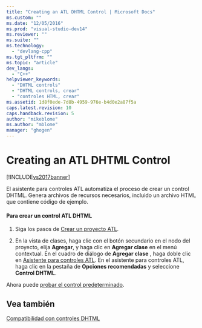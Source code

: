 ```yaml
---
title: "Creating an ATL DHTML Control | Microsoft Docs"
ms.custom: ""
ms.date: "12/05/2016"
ms.prod: "visual-studio-dev14"
ms.reviewer: ""
ms.suite: ""
ms.technology: 
  - "devlang-cpp"
ms.tgt_pltfrm: ""
ms.topic: "article"
dev_langs: 
  - "C++"
helpviewer_keywords: 
  - "DHTML controls"
  - "DHTML controls, crear"
  - "controles HTML, crear"
ms.assetid: 1d8f0ede-7d8b-4959-976e-b4d0e2a87f5a
caps.latest.revision: 10
caps.handback.revision: 5
author: "mikeblome"
ms.author: "mblome"
manager: "ghogen"
---
```

# Creating an ATL DHTML Control
[!INCLUDE[vs2017banner](../assembler/inline/includes/vs2017banner.md)]

El asistente para controles ATL automatiza el proceso de crear un control DHTML.  Genera archivos de recursos necesarios, incluido un archivo HTML que contiene código de ejemplo.  
  
#### Para crear un control ATL DHTML  
  
1.  Siga los pasos de [Crear un proyecto ATL](../atl/reference/creating-an-atl-project.md).  
  
2.  En la vista de clases, haga clic con el botón secundario en el nodo del proyecto, elija **Agregar**, y haga clic en **Agregar clase** en el menú contextual.  En el cuadro de diálogo de **Agregar clase** , haga doble clic en [Asistente para controles ATL](../atl/reference/atl-control-wizard.md).  En el asistente para controles ATL, haga clic en la pestaña de **Opciones recomendadas** y seleccione **Control DHTML**.  
  
 Ahora puede [probar el control predeterminado](../atl/testing-the-atl-dhtml-control.md).  
  
## Vea también  
 [Compatibilidad con controles DHTML](../atl/atl-support-for-dhtml-controls.md)